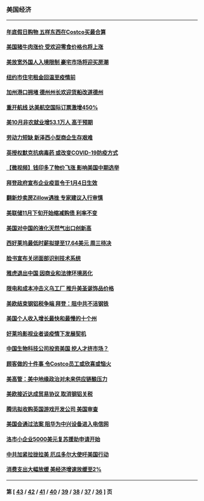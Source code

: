 ### 美国经济
---
#### [年底假日购物 五样东西在Costco买最合算](../../pages/ncid1078158/n13354573.md) 
#### [美国猪牛肉涨价 受欢迎零食价格也将上涨](../../pages/ncid1078158/n13356676.md) 
#### [美放宽外国人入境限制 豪宅市场将迎买房潮](../../pages/ncid1078158/n13357926.md) 
#### [纽约市住宅租金回温至疫情前](../../pages/ncid1078158/n13357185.md) 
#### [加州港口拥堵 德州州长欢迎货船改道德州](../../pages/ncid1078158/n13356910.md) 
#### [重开航线 达美航空国际订票激增450%](../../pages/ncid1078158/n13356753.md) 
#### [美10月非农就业增53.1万人 高于预期](../../pages/ncid1078158/n13356086.md) 
#### [劳动力短缺 新泽西小型商企生存艰难](../../pages/ncid1078158/n13354144.md) 
#### [英授权默克抗病毒药 或改变COVID-19防疫方式](../../pages/ncid1078158/n13353787.md) 
#### [【微视频】钱印多了物价飞涨 影响美国中期选举](../../pages/ncid1078158/n13351932.md) 
#### [拜登政府宣布企业疫苗令于1月4日生效](../../pages/ncid1078158/n13353492.md) 
#### [翻新炒卖房Zillow遇挫 专家建议入行审慎](../../pages/ncid1078158/n13351992.md) 
#### [美联储11月下旬开始缩减购债 利率不变](../../pages/ncid1078158/n13351398.md) 
#### [美国对中国的液化天然气出口创新高](../../pages/ncid1078158/n13351273.md) 
#### [西好莱坞最低时薪拟提至17.64美元 周三待决](../../pages/ncid1078158/n13348898.md) 
#### [脸书宣布关闭面部识别技术系统](../../pages/ncid1078158/n13348638.md) 
#### [雅虎退出中国 因商业和法律环境恶化](../../pages/ncid1078158/n13348072.md) 
#### [限电和成本冲击义乌工厂 推升美圣诞饰品价格](../../pages/ncid1078158/n13345663.md) 
#### [美欧结束钢铝税争端 拜登：阻中共不洁钢铁](../../pages/ncid1078158/n13345197.md) 
#### [美国个人收入增长最快和最慢的十个州](../../pages/ncid1078158/n13327144.md) 
#### [好莱坞影视业者谈疫情下发展契机](../../pages/ncid1078158/n13343633.md) 
#### [中国生物科技公司投资美国 挖人才挤市场？](../../pages/ncid1078158/n13325074.md) 
#### [顾客做的十件事 令Costco员工或欣喜或恼火](../../pages/ncid1078158/n13339379.md) 
#### [美高管：美中地缘政治对未来供应链酿压力](../../pages/ncid1078158/n13341619.md) 
#### [美欧接近达成贸易协议 取消钢铝关税](../../pages/ncid1078158/n13341241.md) 
#### [腾讯拟收购英国游戏开发公司 美国审查](../../pages/ncid1078158/n13339614.md) 
#### [美国会通过法案 阻华为中兴设备进入电信网](../../pages/ncid1078158/n13337363.md) 
#### [洛市小企业5000美元复苏援助申请开始](../../pages/ncid1078158/n13337378.md) 
#### [中共加紧拉拢拉美 厄瓜多尔大使吁美国行动](../../pages/ncid1078158/n13336535.md) 
#### [消费支出大幅放缓 美经济增速放缓至2%](../../pages/ncid1078158/n13336647.md) 

---
#### 第 [ [43](./43.md) / [42](./42.md) / [41](./41.md) / [40](./40.md) / [39](./39.md) / [38](./38.md) / [37](./37.md) / [36](./36.md) ] 页
